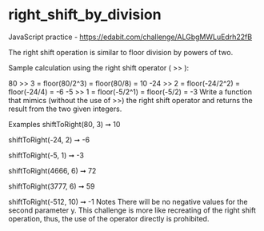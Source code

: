 # right_shift_by_division
JavaScript practice - https://edabit.com/challenge/ALGbgMWLuEdrh22fB

The right shift operation is similar to floor division by powers of two.

Sample calculation using the right shift operator ( >> ):

80 >> 3 = floor(80/2^3) = floor(80/8) = 10
-24 >> 2 = floor(-24/2^2) = floor(-24/4) = -6
-5 >> 1 = floor(-5/2^1) = floor(-5/2) = -3
Write a function that mimics (without the use of >>) the right shift operator and returns the result from the two given integers.

Examples
shiftToRight(80, 3) ➞ 10

shiftToRight(-24, 2) ➞ -6

shiftToRight(-5, 1) ➞ -3

shiftToRight(4666, 6) ➞ 72

shiftToRight(3777, 6) ➞ 59

shiftToRight(-512, 10) ➞ -1
Notes
There will be no negative values for the second parameter y.
This challenge is more like recreating of the right shift operation, thus, the use of the operator directly is prohibited.
